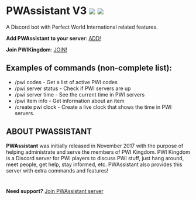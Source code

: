 # PWAssistant V3 [![](https://dcbadge.vercel.app/api/server/b65aDG2?style=flat)](https://discord.gg/b65aDG2) [![](https://dcbadge.vercel.app/api/server/VzXF6Ep?style=flat)](https://discord.gg/VzXF6Ep)

A Discord bot with Perfect World International related features.

**Add PWAssistant to your server**: [ADD!](https://discord.com/oauth2/authorize?client_id=377542452493680660&scope=bot&permissions=416745512256)

**Join PWIKingdom**: [JOIN!](https://discord.gg/pwi-kingdom-251460250115375114)

## Examples of commands (non-complete list):
* /pwi codes - Get a list of active PWI codes
* /pwi server status - Check if PWI servers are up
* /pwi server time - See the current time in PWI servers
* /pwi item info - Get information about an item
* /create pwi clock - Create a live clock that shows the time in PWI servers.

## ABOUT PWASSISTANT
**PWAssistant** was initially released in November 2017 with the purpose of helping administrate and serve the members of PWI Kingdom.
PWI Kingdom is a Discord server for PWI players to discuss PWI stuff, just hang around, meet people, get help, stay informed, etc.
PWAssistant also provides this server with extra commands and features!

#
**Need support?** [Join PWAssistant server](https://discord.gg/VzXF6Ep)
